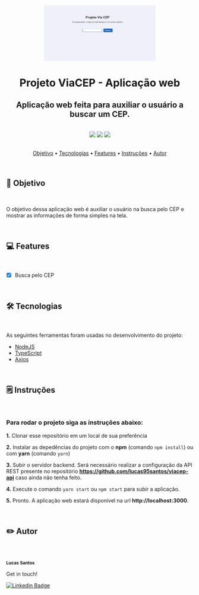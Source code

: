 <p align="center">
    <img src="./src/assets/tela.png" height="150" width="300" alt="Academic Control" />
</p>

<h1 align="center">Projeto ViaCEP - Aplicação web</h1>

<h2 align="center">
    Aplicação web feita para auxiliar o usuário a buscar um CEP.
</h2>

<br />

<div align="center">
    <img src="https://img.shields.io/github/issues/lucas95santos/viacep-web" />
    <img src="https://img.shields.io/github/forks/lucas95santos/viacep-web" />
    <img src="https://img.shields.io/github/stars/lucas95santos/viacep-web" />
</div>

<br />

<p align="center">
    <a href="#goal">Objetivo</a> •
    <a href="#technologies">Tecnologias</a> •
    <a href="#features">Features</a> •
    <a href="#features">Instruções</a> •
    <a href="#author">Autor</a>
</p>

<br />

<h2 id="goal">🎯️ Objetivo</h2>

<br />

<p>
    O objetivo dessa aplicação web é auxiliar o usuário na busca pelo CEP e mostrar as informações de forma simples na tela.
</p>

<br />

<h2 id="features">💻️ Features</h2>

<br />

- [x] Busca pelo CEP

<br />

<h2 id="technologies">🛠 Tecnologias</h2>

<br />

<p>As seguintes ferramentas foram usadas no desenvolvimento do projeto:</p>

- [NodeJS](https://pt-br.reactjs.org/)
- [TypeScript](https://www.typescriptlang.org/)
- [Axios](https://axios-http.com/docs/intro)

<br />

<h2 id="features">🗒️ Instruções</h2>

<br />

<h3>Para rodar o projeto siga as instruções abaixo:</h3>

**1.** Clonar esse repositório em um local de sua preferência

**2.** Instalar as depedências do projeto com o **npm** (comando `npm install`) ou com **yarn** (comando `yarn`)

**3.** Subir o servidor backend. Será necessário realizar a configuração da API REST presente no repositório **https://github.com/lucas95santos/viacep-api** caso ainda não tenha feito.

**4.** Execute o comando `yarn start` ou `npm start` para subir a aplicação.

**5.** Pronto. A aplicação web estará disponível na url **http://localhost:3000**.

<br />

<h2 id="author">✏️️ Autor</h2>

<br />

<a>
    <img style="border-radius: 50%;" src="https://avatars3.githubusercontent.com/u/39750617?s=400&u=ca61b4156710f08ee055ca45a072666166b55b39&v=4" width="100px;" alt=""/>
    <br />
    <sub><strong>Lucas Santos</strong></sub>
</a>

<br />

<p>Get in touch!</p>

[![Linkedin Badge](https://img.shields.io/badge/-Lucas-blue?style=flat-square&logo=Linkedin&logoColor=white&link=https://www.linkedin.com/in/lucas95santos/)](https://www.linkedin.com/in/lucas95santos/)

